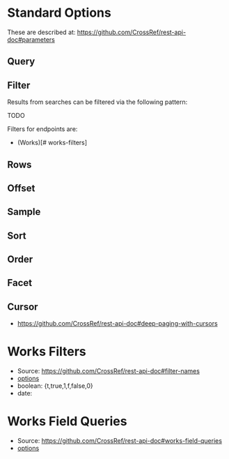 
# Standard Options

These are described at:
https://github.com/CrossRef/rest-api-doc#parameters

## Query

## Filter

Results from searches can be filtered via the following pattern:

TODO

Filters for endpoints are:
- (Works)[# works-filters]

## Rows

## Offset

## Sample

## Sort

## Order

## Facet

## Cursor
- https://github.com/CrossRef/rest-api-doc#deep-paging-with-cursors

# Works Filters
- Source: https://github.com/CrossRef/rest-api-doc#filter-names
- [options](works_filter.tsv)
- boolean: {t,true,1,f,false,0}
- date: 

# Works Field Queries
- Source: https://github.com/CrossRef/rest-api-doc#works-field-queries
- [options](/works_field_queries.tsv)